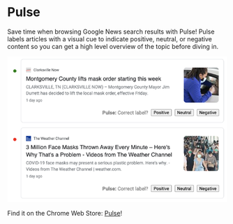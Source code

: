 # Pulse

Save time when browsing Google News search results with Pulse! Pulse labels articles with a visual cue to indicate positive, neutral, or negative content so you can get a high level overview of the topic before diving in.

<img src="screenshot.png" title="Pulse screenshot" alt="Pulse screenshot" width="600" />

Find it on the Chrome Web Store: [Pulse](https://chrome.google.com/webstore/detail/pulse/ljdiggfingojeibjcaobbafdfbbbipee/related)!
